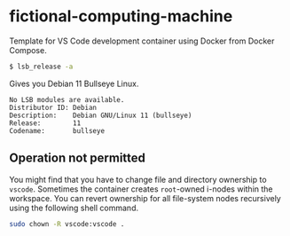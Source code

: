 # fictional-computing-machine

Template for VS Code development container using Docker from Docker Compose.
```bash
$ lsb_release -a
```
Gives you Debian 11 Bullseye Linux.

    No LSB modules are available.
    Distributor ID: Debian
    Description:    Debian GNU/Linux 11 (bullseye)
    Release:        11
    Codename:       bullseye

## Operation not permitted
You might find that you have to change file and directory ownership to `vscode`.
Sometimes the container creates `root`-owned i-nodes within the workspace. You
can revert ownership for all file-system nodes recursively using the following
shell command.
```bash
sudo chown -R vscode:vscode .
```
